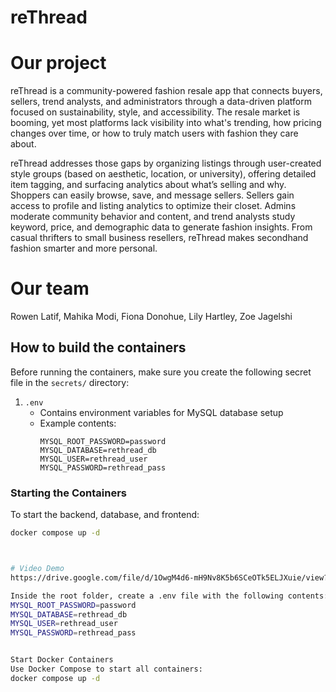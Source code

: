 # reThread

# Our project
reThread is a community-powered fashion resale app that connects buyers, sellers, trend analysts, and administrators through a data-driven platform focused on sustainability, style, and accessibility. The resale market is booming, yet most platforms lack visibility into what's trending, how pricing changes over time, or how to truly match users with fashion they care about.

reThread addresses those gaps by organizing listings through user-created style groups (based on aesthetic, location, or university), offering detailed item tagging, and surfacing analytics about what’s selling and why. Shoppers can easily browse, save, and message sellers. Sellers gain access to profile and listing analytics to optimize their closet. Admins moderate community behavior and content, and trend analysts study keyword, price, and demographic data to generate fashion insights. From casual thrifters to small business resellers, reThread makes secondhand fashion smarter and more personal.

# Our team
Rowen Latif, Mahika Modi, Fiona Donohue, Lily Hartley, Zoe Jagelshi

## How to build the containers
Before running the containers, make sure you create the following secret file in the `secrets/` directory:

1. `.env`
   - Contains environment variables for MySQL database setup
   - Example contents:
     ```env
     MYSQL_ROOT_PASSWORD=password
     MYSQL_DATABASE=rethread_db
     MYSQL_USER=rethread_user
     MYSQL_PASSWORD=rethread_pass
     ```

### Starting the Containers
To start the backend, database, and frontend:

```bash
docker compose up -d



# Video Demo
https://drive.google.com/file/d/1OwgM4d6-mH9Nv8K5b6SCeOTk5ELJXuie/view?usp=sharing

Inside the root folder, create a .env file with the following contents:
MYSQL_ROOT_PASSWORD=password
MYSQL_DATABASE=rethread_db
MYSQL_USER=rethread_user
MYSQL_PASSWORD=rethread_pass


Start Docker Containers
Use Docker Compose to start all containers:
docker compose up -d
